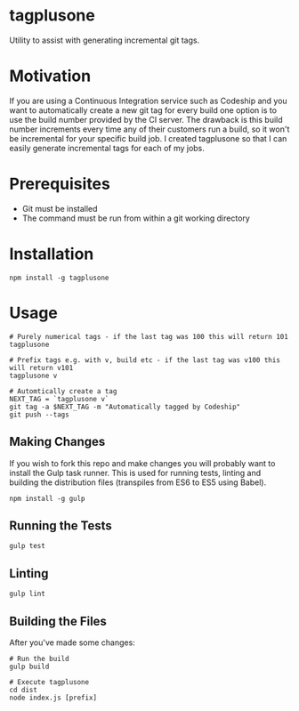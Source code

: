# tagplusone
Utility to assist with generating incremental git tags.

# Motivation
If you are using a Continuous Integration service such as Codeship and you want to automatically create a new git tag for every build one option is to use the build number provided by the CI server. The drawback is this build number increments every time any of their customers run a build, so it won't be incremental for your specific build job. I created tagplusone so that I can easily generate incremental tags for each of my jobs.

# Prerequisites
* Git must be installed
* The command must be run from within a git working directory

# Installation
```
npm install -g tagplusone
```

# Usage
```
# Purely numerical tags - if the last tag was 100 this will return 101
tagplusone

# Prefix tags e.g. with v, build etc - if the last tag was v100 this will return v101
tagplusone v

# Automtically create a tag
NEXT_TAG = `tagplusone v`
git tag -a $NEXT_TAG -m "Automatically tagged by Codeship"
git push --tags
```

## Making Changes
If you wish to fork this repo and make changes you will probably want to install the Gulp task runner. This is used for running tests, linting and building the distribution files (transpiles from ES6 to ES5 using Babel).
```
npm install -g gulp
```

## Running the Tests
```
gulp test
```

## Linting
```
gulp lint
```

## Building the Files
After you've made some changes:
```
# Run the build
gulp build

# Execute tagplusone
cd dist
node index.js [prefix]
```

